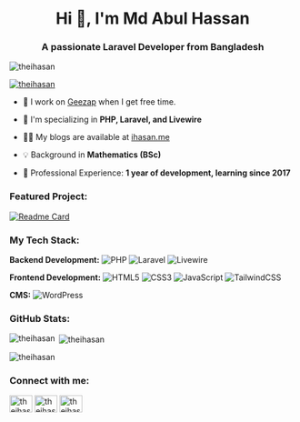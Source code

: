 <h1 align="center">Hi 👋, I'm Md Abul Hassan</h1>
<h3 align="center">A passionate Laravel Developer from Bangladesh</h3>
<p align="left"> <img src="https://komarev.com/ghpvc/?username=theihasan&label=Profile%20views&color=0e75b6&style=flat" alt="theihasan" /> </p>

<p align="left"> <a href="https://github.com/ryo-ma/github-profile-trophy"><img src="https://github-profile-trophy.vercel.app/?username=theihasan" alt="theihasan" /></a> </p>

- 🔭 I work on [Geezap](https://geezap.com) when I get free time.

- 🌱 I'm specializing in **PHP, Laravel, and Livewire**

- 👨‍💻 My blogs are available at [ihasan.me](ihasan.me)

- 💡 Background in **Mathematics (BSc)**

- 💼 Professional Experience: **1 year of development, learning since 2017**

### Featured Project:

[![Readme Card](https://github-readme-stats.vercel.app/api/pin/?username=theihasan&repo=geezap&theme=radical)](https://github.com/theihasan/geezap)

### My Tech Stack:

**Backend Development:**
![PHP](https://img.shields.io/badge/PHP-777BB4?style=flat&logo=php&logoColor=white)
![Laravel](https://img.shields.io/badge/Laravel-FF2D20?style=flat&logo=laravel&logoColor=white)
![Livewire](https://img.shields.io/badge/Livewire-4E56A6?style=flat&logo=livewire&logoColor=white)

**Frontend Development:**
![HTML5](https://img.shields.io/badge/HTML5-E34F26?style=flat&logo=html5&logoColor=white)
![CSS3](https://img.shields.io/badge/CSS3-1572B6?style=flat&logo=css3&logoColor=white)
![JavaScript](https://img.shields.io/badge/JavaScript-F7DF1E?style=flat&logo=javascript&logoColor=black)
![TailwindCSS](https://img.shields.io/badge/Tailwind_CSS-38B2AC?style=flat&logo=tailwind-css&logoColor=white)

**CMS:**
![WordPress](https://img.shields.io/badge/WordPress-21759B?style=flat&logo=wordpress&logoColor=white)

### GitHub Stats:

<p><img align="left" src="https://github-readme-stats.vercel.app/api/top-langs?username=theihasan&show_icons=true&locale=en&layout=compact&theme=radical" alt="theihasan" /></p>

<p>&nbsp;<img align="center" src="https://github-readme-stats.vercel.app/api?username=theihasan&show_icons=true&locale=en&theme=radical" alt="theihasan" /></p>

<p><img align="center" src="https://github-readme-streak-stats.herokuapp.com/?user=theihasan&theme=radical" alt="theihasan" /></p>


### Connect with me:
<p align="left">
<a href="https://twitter.com/theihasan" target="blank"><img align="center" src="https://raw.githubusercontent.com/rahuldkjain/github-profile-readme-generator/master/src/images/icons/Social/twitter.svg" alt="theihasan" height="30" width="40" /></a>
<a href="https://linkedin.com/in/theihasan" target="blank"><img align="center" src="https://raw.githubusercontent.com/rahuldkjain/github-profile-readme-generator/master/src/images/icons/Social/linked-in-alt.svg" alt="theihasan" height="30" width="40" /></a>
<a href="https://fb.com/theihasan" target="blank"><img align="center" src="https://raw.githubusercontent.com/rahuldkjain/github-profile-readme-generator/master/src/images/icons/Social/facebook.svg" alt="theihasan" height="30" width="40" /></a>
</p>

